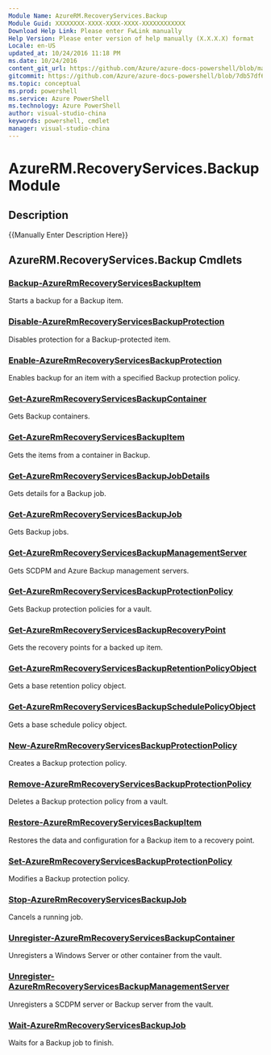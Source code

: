 ```yaml
---
Module Name: AzureRM.RecoveryServices.Backup
Module Guid: XXXXXXXX-XXXX-XXXX-XXXX-XXXXXXXXXXXX
Download Help Link: Please enter FwLink manually
Help Version: Please enter version of help manually (X.X.X.X) format
Locale: en-US
updated_at: 10/24/2016 11:18 PM
ms.date: 10/24/2016
content_git_url: https://github.com/Azure/azure-docs-powershell/blob/master/azureps-cmdlets-docs/ResourceManager/AzureRM.RecoveryServices.Backup/v2.2.0/AzureRM.RecoveryServices.Backup.md
gitcommit: https://github.com/Azure/azure-docs-powershell/blob/7db57df6b5e709a7c001e6de362a1240d7583ae8/azureps-cmdlets-docs/ResourceManager/AzureRM.RecoveryServices.Backup/v2.2.0/AzureRM.RecoveryServices.Backup.md
ms.topic: conceptual
ms.prod: powershell
ms.service: Azure PowerShell
ms.technology: Azure PowerShell
author: visual-studio-china
keywords: powershell, cmdlet
manager: visual-studio-china
---
```


# AzureRM.RecoveryServices.Backup Module
## Description
{{Manually Enter Description Here}}

## AzureRM.RecoveryServices.Backup Cmdlets
### [Backup-AzureRmRecoveryServicesBackupItem](.\Backup-AzureRmRecoveryServicesBackupItem.md)
Starts a backup for a Backup item.


### [Disable-AzureRmRecoveryServicesBackupProtection](.\Disable-AzureRmRecoveryServicesBackupProtection.md)
Disables protection for a Backup-protected item.


### [Enable-AzureRmRecoveryServicesBackupProtection](.\Enable-AzureRmRecoveryServicesBackupProtection.md)
Enables backup for an item with a specified Backup protection policy.


### [Get-AzureRmRecoveryServicesBackupContainer](.\Get-AzureRmRecoveryServicesBackupContainer.md)
Gets Backup containers.


### [Get-AzureRmRecoveryServicesBackupItem](.\Get-AzureRmRecoveryServicesBackupItem.md)
Gets the items from a container in Backup.


### [Get-AzureRmRecoveryServicesBackupJobDetails](.\Get-AzureRmRecoveryServicesBackupJobDetails.md)
Gets details for a Backup job.


### [Get-AzureRmRecoveryServicesBackupJob](.\Get-AzureRmRecoveryServicesBackupJob.md)
Gets Backup jobs.


### [Get-AzureRmRecoveryServicesBackupManagementServer](.\Get-AzureRmRecoveryServicesBackupManagementServer.md)
Gets SCDPM and Azure Backup management servers.


### [Get-AzureRmRecoveryServicesBackupProtectionPolicy](.\Get-AzureRmRecoveryServicesBackupProtectionPolicy.md)
Gets Backup protection policies for a vault.


### [Get-AzureRmRecoveryServicesBackupRecoveryPoint](.\Get-AzureRmRecoveryServicesBackupRecoveryPoint.md)
Gets the recovery points for a backed up item.


### [Get-AzureRmRecoveryServicesBackupRetentionPolicyObject](.\Get-AzureRmRecoveryServicesBackupRetentionPolicyObject.md)
Gets a base retention policy object.


### [Get-AzureRmRecoveryServicesBackupSchedulePolicyObject](.\Get-AzureRmRecoveryServicesBackupSchedulePolicyObject.md)
Gets a base schedule policy object.


### [New-AzureRmRecoveryServicesBackupProtectionPolicy](.\New-AzureRmRecoveryServicesBackupProtectionPolicy.md)
Creates a Backup protection policy.


### [Remove-AzureRmRecoveryServicesBackupProtectionPolicy](.\Remove-AzureRmRecoveryServicesBackupProtectionPolicy.md)
Deletes a Backup protection policy from a vault.


### [Restore-AzureRmRecoveryServicesBackupItem](.\Restore-AzureRmRecoveryServicesBackupItem.md)
Restores the data and configuration for a Backup item to a recovery point.


### [Set-AzureRmRecoveryServicesBackupProtectionPolicy](.\Set-AzureRmRecoveryServicesBackupProtectionPolicy.md)
Modifies a Backup protection policy.


### [Stop-AzureRmRecoveryServicesBackupJob](.\Stop-AzureRmRecoveryServicesBackupJob.md)
Cancels a running job.


### [Unregister-AzureRmRecoveryServicesBackupContainer](.\Unregister-AzureRmRecoveryServicesBackupContainer.md)
Unregisters a Windows Server or other container from the vault.


### [Unregister-AzureRmRecoveryServicesBackupManagementServer](.\Unregister-AzureRmRecoveryServicesBackupManagementServer.md)
Unregisters a SCDPM server or Backup server from the vault.


### [Wait-AzureRmRecoveryServicesBackupJob](.\Wait-AzureRmRecoveryServicesBackupJob.md)
Waits for a Backup job to finish.



